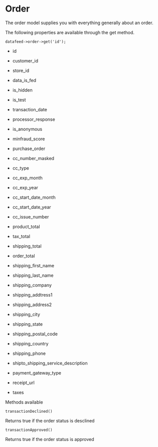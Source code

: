 # Order

The order model supplies you with everything generally about an order.

The following properties are available through the get method.

`datafeed->order->get('id');`

* id
* customer_id
* store_id
* data_is_fed
* is_hidden
* is_test
* transaction_date
* processor_response
* is_anonymous
* minfraud_score
* purchase_order

* cc_number_masked
* cc_type
* cc_exp_month
* cc_exp_year
* cc_start_date_month
* cc_start_date_year
* cc_issue_number

* product_total
* tax_total
* shipping_total
* order_total

* shipping_first_name
* shipping_last_name
* shipping_company
* shipping_addtress1
* shipping_address2
* shipping_city
* shipping_state
* shipping_postal_code
* shipping_country
* shipping_phone
* shipto_shipping_service_description

* payment_gateway_type
* receipt_url
* taxes

Methods available

```
transactionDeclined()
```
Returns true if the order status is desclined

```
transactionApproved()
```
Returns true if the order status is approved
